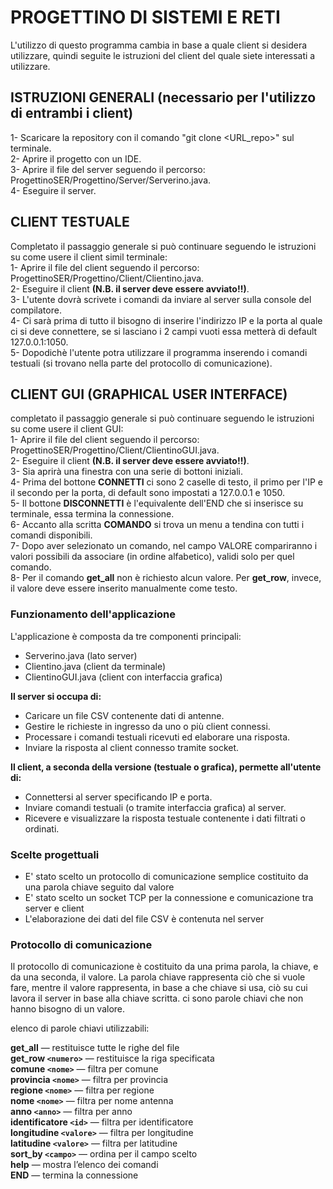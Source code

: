 # PROGETTINO DI SISTEMI E RETI

L'utilizzo di questo programma cambia in base a quale client si desidera utilizzare, quindi seguite le istruzioni del client del quale siete interessati a utilizzare.

## ISTRUZIONI GENERALI (necessario per l'utilizzo di entrambi i client)

1- Scaricare la repository con il comando "git clone <URL_repo>" sul terminale.  
2- Aprire il progetto con un IDE.  
3- Aprire il file del server seguendo il percorso: ProgettinoSER/Progettino/Server/Serverino.java.  
4- Eseguire il server.  

## CLIENT TESTUALE

Completato il passaggio generale si può continuare seguendo le istruzioni su come usere il client simil terminale:  
1- Aprire il file del client seguendo il percorso: ProgettinoSER/Progettino/Client/Clientino.java.  
2- Eseguire il client **(N.B. il server deve essere avviato!!)**.  
3- L'utente dovrà scrivete i comandi da inviare al server sulla console del compilatore.  
4- Ci sarà prima di tutto il bisogno di inserire l'indirizzo IP e la porta al quale ci si deve connettere, se si lasciano i 2 campi vuoti essa metterà di default 127.0.0.1:1050.  
5- Dopodichè l'utente potra utilizzare il programma inserendo i comandi testuali (si trovano nella parte del protocollo di comunicazione).

## CLIENT GUI (GRAPHICAL USER INTERFACE)

completato il passaggio generale si può continuare seguendo le istruzioni su come usere il client GUI:  
1- Aprire il file del client seguendo il percorso: ProgettinoSER/Progettino/Client/ClientinoGUI.java.  
2- Eseguire il client **(N.B. il server deve essere avviato!!)**.  
3- Sia aprirà una finestra con una serie di bottoni iniziali.  
4- Prima del bottone **CONNETTI** ci sono 2 caselle di testo, il primo per l'IP e il secondo per la porta, di default sono impostati a 127.0.0.1 e 1050.  
5- Il bottone **DISCONNETTI** è l'equivalente dell'END che si inserisce su terminale, essa termina la connessione.  
6- Accanto alla scritta **COMANDO**  si trova un menu a tendina con tutti i comandi disponibili.  
7- Dopo aver selezionato un comando, nel campo VALORE compariranno i valori possibili da associare (in ordine alfabetico), validi solo per quel comando.  
8- Per il comando **get_all** non è richiesto alcun valore. Per **get_row**, invece, il valore deve essere inserito manualmente come testo.  

### Funzionamento dell'applicazione
L'applicazione è composta da tre componenti principali:  

- Serverino.java (lato server)  
- Clientino.java (client da terminale)  
- ClientinoGUI.java (client con interfaccia grafica)  

**Il server si occupa di:**  

- Caricare un file CSV contenente dati di antenne.  
- Gestire le richieste in ingresso da uno o più client connessi.  
- Processare i comandi testuali ricevuti ed elaborare una risposta.  
- Inviare la risposta al client connesso tramite socket.  

**Il client, a seconda della versione (testuale o grafica), permette all'utente di:** 

- Connettersi al server specificando IP e porta.  
- Inviare comandi testuali (o tramite interfaccia grafica) al server.  
- Ricevere e visualizzare la risposta testuale contenente i dati filtrati o ordinati.

### Scelte progettuali

- E' stato scelto un protocollo di comunicazione semplice costituito da una parola chiave seguito dal valore
- E' stato scelto un socket TCP per la connessione e comunicazione tra server e client  
- L'elaborazione dei dati del file CSV è contenuta nel server

### Protocollo di comunicazione

Il protocollo di comunicazione è costituito da una prima parola, la chiave, e da una seconda, il valore. La parola chiave rappresenta ciò che si vuole fare, mentre il valore rappresenta, in base a che chiave si usa, ciò su cui lavora il server in base alla chiave scritta. ci sono parole chiavi che non hanno bisogno di un valore.  

elenco di parole chiavi utilizzabili:  

**get_all**                     — restituisce tutte le righe del file  
**get_row `<numero>`**           — restituisce la riga specificata  
**comune `<nome>`**              — filtra per comune  
**provincia `<nome>`**           — filtra per provincia  
**regione `<nome>`**             — filtra per regione  
**nome `<nome>`**                — filtra per nome antenna  
**anno `<anno>`**                — filtra per anno  
**identificatore `<id>`**        — filtra per identificatore  
**longitudine `<valore>`**       — filtra per longitudine  
**latitudine `<valore>`**        — filtra per latitudine  
**sort_by `<campo>`**            — ordina per il campo scelto  
**help**                       — mostra l’elenco dei comandi  
**END**                        — termina la connessione
